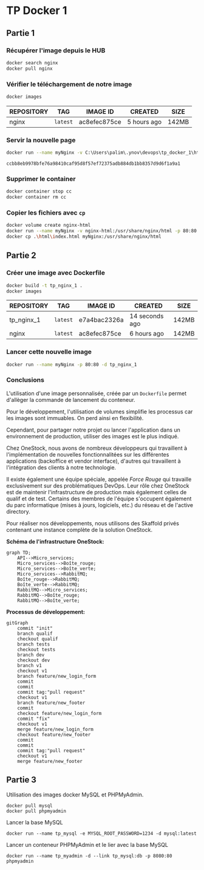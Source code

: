 # TP Docker 1

## Partie 1

### Récupérer l'image depuis le HUB

```bash
docker search nginx
docker pull nginx
```

### Vérifier le téléchargement de notre image

```bash
docker images
```

|REPOSITORY|TAG     |IMAGE ID    |CREATED    |SIZE |
|----------|--------|------------|-----------|-----|
|nginx     |`latest`|ac8efec875ce|5 hours ago|142MB|

### Servir la nouvelle page

```bash
docker run --name myNginx -v C:\Users\palim\.ynov\devops\tp_docker_1\html:/usr/share/nginx/html -p 80:80 -d nginx
```

`ccbb8eb9978bfe76a98410caf95d8f57ef72375adb884db1bb8357d9d6f1a9a1`

### Supprimer le container

```bash
docker container stop cc
docker container rm cc
```

### Copier les fichiers avec `cp`

```bash
docker volume create nginx-html
docker run --name myNginx -v nginx-html:/usr/share/nginx/html -p 80:80 -d nginx
docker cp .\html\index.html myNginx:/usr/share/nginx/html
```

## Partie 2

### Créer une image avec Dockerfile

```bash
docker build -t tp_nginx_1 .
docker images
```

|REPOSITORY|TAG     |IMAGE ID    |CREATED       |SIZE |
|----------|:------:|------------|--------------|-----|
|tp_nginx_1|`latest`|e7a4bac2326a|14 seconds ago|142MB|
|nginx     |`latest`|ac8efec875ce|6 hours ago   |142MB|

### Lancer cette nouvelle image

```bash
docker run --name myNginx -p 80:80 -d tp_nginx_1
```

### Conclusions

L'utilisation d'une image personnalisée, créée par un `Dockerfile` permet d'allèger la commande de lancement du conteneur.

Pour le développement, l'utilisation de volumes simplifie les processus car les images sont immuables. On perd ainsi en flexibilité.

Cependant, pour partager notre projet ou lancer l'application dans un environnement de production, utiliser des images est le plus indiqué.

Chez OneStock, nous avons de nombreux développeurs qui travaillent à l'implémentation de nouvelles fonctionnalitées sur les différentes applications (backoffice et vendor interface), d'autres qui travaillent à l'intégration des clients à notre technologie.

Il existe également une équipe spéciale, appelée *Force Rouge* qui travaille exclusivement sur des problématiques DevOps. Leur rôle chez OneStock est de maintenir l'infrastructure de production mais également celles de qualif et de test. Certains des membres de l'équipe s'occupent également du parc informatique (mises à jours, logiciels, etc.) du réseau et de l'active directory.

Pour réaliser nos développements, nous utilisons des Skaffold privés contenant une instance complète de la solution OneStock.

**Schéma de l'infrastructure OneStock:**

```mermaid
graph TD;
    API-->Micro_services;
    Micro_services-->Boîte_rouge;
    Micro_services-->Boîte_verte;
    Micro_services-->RabbitMQ;
    Boîte_rouge-->RabbitMQ;
    Boîte_verte-->RabbitMQ;
    RabbitMQ-->Micro_services;
    RabbitMQ-->Boîte_rouge;
    RabbitMQ-->Boîte_verte;
```

**Processus de développement:**

```mermaid
gitGraph
    commit "init"
    branch qualif
    checkout qualif
    branch tests
    checkout tests
    branch dev
    checkout dev
    branch v1
    checkout v1
    branch feature/new_login_form
    commit
    commit
    commit tag:"pull request"
    checkout v1
    branch feature/new_footer
    commit
    checkout feature/new_login_form
    commit "fix"
    checkout v1
    merge feature/new_login_form
    checkout feature/new_footer
    commit
    commit
    commit tag:"pull request"
    checkout v1
    merge feature/new_footer
```

## Partie 3

Utilisation des images docker MySQL et PHPMyAdmin.

`docker pull mysql`  
`docker pull phpmyadmin`

Lancer la base MySQL

`docker run --name tp_mysql -e MYSQL_ROOT_PASSWORD=1234 -d mysql:latest`

Lancer un conteneur PHPMyAdmin et le lier avec la base MySQL

`docker run --name tp_myadmin -d --link tp_mysql:db -p 8080:80 phpmyadmin`
